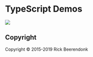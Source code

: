 # TypeScript Demos

![](https://img.shields.io/github/license/rickbeerendonk/typescript-examples.svg)

## Copyright

Copyright © 2015-2019 Rick Beerendonk
